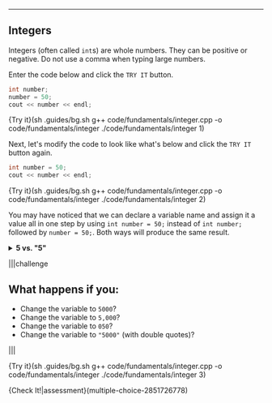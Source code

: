 ---

## Integers
Integers (often called `int`s) are whole numbers. They can be positive or negative. Do not use a comma when typing large numbers.
  
Enter the code below and click the `TRY IT` button.
  
```c++
int number;
number = 50;
cout << number << endl;
```

{Try it}(sh .guides/bg.sh g++ code/fundamentals/integer.cpp -o code/fundamentals/integer ./code/fundamentals/integer 1)

Next, let's modify the code to look like what's below and click the `TRY IT` button again.

```c++
int number = 50;
cout << number << endl;
```

{Try it}(sh .guides/bg.sh g++ code/fundamentals/integer.cpp -o code/fundamentals/integer ./code/fundamentals/integer 2)

You may have noticed that we can declare a variable name and assign it a value all in one step by using `int number = 50;` instead of `int number;` followed by `number = 50;`. Both ways will produce the same result.

<details><summary><b>5 vs. "5"</b></summary>`5` is not the same thing as `"5"`. The first one is an integer, the second is a string. You will see in a later lesson the different operations you can perform on strings and numbers. Treating a string as a number can cause errors.</details>
  
|||challenge
## What happens if you:
* Change the variable to `5000`?
* Change the variable to `5,000`?
* Change the variable to `050`?
* Change the variable to `"5000"` (with double quotes)?

|||

{Try it}(sh .guides/bg.sh g++ code/fundamentals/integer.cpp -o code/fundamentals/integer ./code/fundamentals/integer 3)

{Check It!|assessment}(multiple-choice-2851726778)
